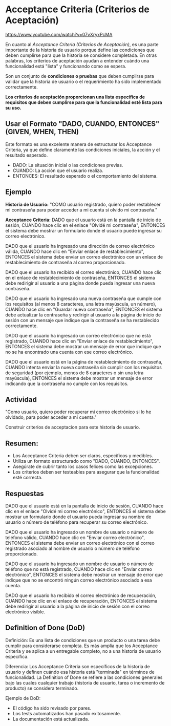 # Acceptance Criteria (Criterios de Aceptación) 

https://www.youtube.com/watch?v=07vXryxPcMA

En cuanto al *Acceptance Criteria (Criterios de Aceptación)*, es una parte importante de la historia de usuario porque define las condiciones que deben cumplirse para que la historia se considere completada. En otras palabras, los criterios de aceptación ayudan a entender cuándo una funcionalidad está "lista" y funcionando como se espera.

Son un conjunto de **condiciones o pruebas** que deben cumplirse para validar que la historia de usuario o el requerimiento ha sido implementado correctamente.

**Los criterios de aceptación proporcionan una lista específica de requisitos que deben cumplirse para que la funcionalidad esté lista para su uso.**



## Usar el Formato "DADO, CUANDO, ENTONCES" (GIVEN, WHEN, THEN)
Este formato es una excelente manera de estructurar los Acceptance Criteria, ya que define claramente las condiciones iniciales, la acción y el resultado esperado.

- DADO: La situación inicial o las condiciones previas.
- CUANDO: La acción que el usuario realiza.
- ENTONCES: El resultado esperado o el comportamiento del sistema.


## Ejemplo
**Historia de Usuario:**
"COMO usuario registrado, quiero poder restablecer mi contraseña para poder acceder a mi cuenta si olvido mi contraseña."

**Acceptance Criteria:**
DADO que el usuario está en la pantalla de inicio de sesión,
CUANDO hace clic en el enlace "Olvidé mi contraseña",
ENTONCES el sistema debe mostrar un formulario donde el usuario puede ingresar su correo electrónico.

DADO que el usuario ha ingresado una dirección de correo electrónico válida,
CUANDO hace clic en "Enviar enlace de restablecimiento",
ENTONCES el sistema debe enviar un correo electrónico con un enlace de restablecimiento de contraseña al correo proporcionado.

DADO que el usuario ha recibido el correo electrónico,
CUANDO hace clic en el enlace de restablecimiento de contraseña,
ENTONCES el sistema debe redirigir al usuario a una página donde pueda ingresar una nueva contraseña.

DADO que el usuario ha ingresado una nueva contraseña que cumple con los requisitos (al menos 8 caracteres, una letra mayúscula, un número),
CUANDO hace clic en "Guardar nueva contraseña",
ENTONCES el sistema debe actualizar la contraseña y redirigir al usuario a la página de inicio de sesión con un mensaje que indique que la contraseña se ha restablecido correctamente.

DADO que el usuario ha ingresado un correo electrónico que no está registrado,
CUANDO hace clic en "Enviar enlace de restablecimiento",
ENTONCES el sistema debe mostrar un mensaje de error que indique que no se ha encontrado una cuenta con ese correo electrónico.

DADO que el usuario está en la página de restablecimiento de contraseña,
CUANDO intenta enviar la nueva contraseña sin cumplir con los requisitos de seguridad (por ejemplo, menos de 8 caracteres o sin una letra mayúscula),
ENTONCES el sistema debe mostrar un mensaje de error indicando que la contraseña no cumple con los requisitos.

## Actividad

"Como usuario, quiero poder recuperar mi correo electrónico si lo he olvidado, para poder acceder a mi cuenta."

Construir criterios de acceptacion para este historia de usuario.


## Resumen:
- Los Acceptance Criteria deben ser claros, específicos y medibles.
- Utiliza un formato estructurado como "DADO, CUANDO, ENTONCES".
- Asegúrate de cubrir tanto los casos felices como las excepciones.
- Los criterios deben ser testeables para asegurar que la funcionalidad esté correcta.




## Respuestas
DADO que el usuario está en la pantalla de inicio de sesión,
CUANDO hace clic en el enlace "Olvidé mi correo electrónico",
ENTONCES el sistema debe mostrar un formulario donde el usuario pueda ingresar su nombre de usuario o número de teléfono para recuperar su correo electrónico.

DADO que el usuario ha ingresado un nombre de usuario o número de teléfono válido,
CUANDO hace clic en "Enviar correo electrónico",
ENTONCES el sistema debe enviar un correo electrónico con el correo registrado asociado al nombre de usuario o número de teléfono proporcionado.

DADO que el usuario ha ingresado un nombre de usuario o número de teléfono que no está registrado,
CUANDO hace clic en "Enviar correo electrónico",
ENTONCES el sistema debe mostrar un mensaje de error que indique que no se encontró ningún correo electrónico asociado a esa cuenta.

DADO que el usuario ha recibido el correo electrónico de recuperación,
CUANDO hace clic en el enlace de recuperación,
ENTONCES el sistema debe redirigir al usuario a la página de inicio de sesión con el correo electrónico visible.

## Definition of Done (DoD)
Definición: Es una lista de condiciones que un producto o una tarea debe cumplir para considerarse completa. Es más amplia que los Acceptance Criteria y se aplica a un entregable completo, no a una historia de usuario específica.

Diferencia: Los Acceptance Criteria son específicos de la historia de usuario y definen cuándo esa historia está "terminada" en términos de funcionalidad. La Definition of Done se refiere a las condiciones generales bajo las cuales cualquier trabajo (historia de usuario, tarea o incremento de producto) se considera terminado.

Ejemplo de DoD:

- El código ha sido revisado por pares.
- Los tests automatizados han pasado exitosamente.
- La documentación está actualizada.

